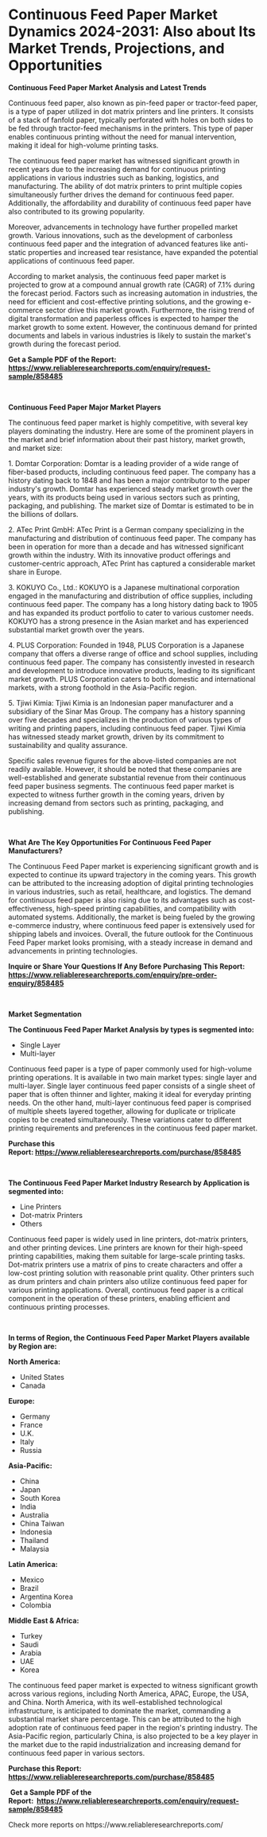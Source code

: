 <p><h1>Continuous Feed Paper Market Dynamics 2024-2031: Also about Its Market Trends, Projections, and Opportunities</h1></p><p><strong>Continuous Feed Paper Market Analysis and Latest Trends</strong></p>
<p><p>Continuous feed paper, also known as pin-feed paper or tractor-feed paper, is a type of paper utilized in dot matrix printers and line printers. It consists of a stack of fanfold paper, typically perforated with holes on both sides to be fed through tractor-feed mechanisms in the printers. This type of paper enables continuous printing without the need for manual intervention, making it ideal for high-volume printing tasks.</p><p>The continuous feed paper market has witnessed significant growth in recent years due to the increasing demand for continuous printing applications in various industries such as banking, logistics, and manufacturing. The ability of dot matrix printers to print multiple copies simultaneously further drives the demand for continuous feed paper. Additionally, the affordability and durability of continuous feed paper have also contributed to its growing popularity.</p><p>Moreover, advancements in technology have further propelled market growth. Various innovations, such as the development of carbonless continuous feed paper and the integration of advanced features like anti-static properties and increased tear resistance, have expanded the potential applications of continuous feed paper.</p><p>According to market analysis, the continuous feed paper market is projected to grow at a compound annual growth rate (CAGR) of 7.1% during the forecast period. Factors such as increasing automation in industries, the need for efficient and cost-effective printing solutions, and the growing e-commerce sector drive this market growth. Furthermore, the rising trend of digital transformation and paperless offices is expected to hamper the market growth to some extent. However, the continuous demand for printed documents and labels in various industries is likely to sustain the market's growth during the forecast period.</p></p>
<p><strong>Get a Sample PDF of the Report:&nbsp; <a href="https://www.reliableresearchreports.com/enquiry/request-sample/858485">https://www.reliableresearchreports.com/enquiry/request-sample/858485</a></strong></p>
<p>&nbsp;</p>
<p><strong>Continuous Feed Paper Major Market Players</strong></p>
<p><p>The continuous feed paper market is highly competitive, with several key players dominating the industry. Here are some of the prominent players in the market and brief information about their past history, market growth, and market size:</p><p>1. Domtar Corporation: Domtar is a leading provider of a wide range of fiber-based products, including continuous feed paper. The company has a history dating back to 1848 and has been a major contributor to the paper industry's growth. Domtar has experienced steady market growth over the years, with its products being used in various sectors such as printing, packaging, and publishing. The market size of Domtar is estimated to be in the billions of dollars.</p><p>2. ATec Print GmbH: ATec Print is a German company specializing in the manufacturing and distribution of continuous feed paper. The company has been in operation for more than a decade and has witnessed significant growth within the industry. With its innovative product offerings and customer-centric approach, ATec Print has captured a considerable market share in Europe.</p><p>3. KOKUYO Co., Ltd.: KOKUYO is a Japanese multinational corporation engaged in the manufacturing and distribution of office supplies, including continuous feed paper. The company has a long history dating back to 1905 and has expanded its product portfolio to cater to various customer needs. KOKUYO has a strong presence in the Asian market and has experienced substantial market growth over the years.</p><p>4. PLUS Corporation: Founded in 1948, PLUS Corporation is a Japanese company that offers a diverse range of office and school supplies, including continuous feed paper. The company has consistently invested in research and development to introduce innovative products, leading to its significant market growth. PLUS Corporation caters to both domestic and international markets, with a strong foothold in the Asia-Pacific region.</p><p>5. Tjiwi Kimia: Tjiwi Kimia is an Indonesian paper manufacturer and a subsidiary of the Sinar Mas Group. The company has a history spanning over five decades and specializes in the production of various types of writing and printing papers, including continuous feed paper. Tjiwi Kimia has witnessed steady market growth, driven by its commitment to sustainability and quality assurance.</p><p>Specific sales revenue figures for the above-listed companies are not readily available. However, it should be noted that these companies are well-established and generate substantial revenue from their continuous feed paper business segments. The continuous feed paper market is expected to witness further growth in the coming years, driven by increasing demand from sectors such as printing, packaging, and publishing.</p></p>
<p>&nbsp;</p>
<p><strong>What Are The Key Opportunities For Continuous Feed Paper Manufacturers?</strong></p>
<p><p>The Continuous Feed Paper market is experiencing significant growth and is expected to continue its upward trajectory in the coming years. This growth can be attributed to the increasing adoption of digital printing technologies in various industries, such as retail, healthcare, and logistics. The demand for continuous feed paper is also rising due to its advantages such as cost-effectiveness, high-speed printing capabilities, and compatibility with automated systems. Additionally, the market is being fueled by the growing e-commerce industry, where continuous feed paper is extensively used for shipping labels and invoices. Overall, the future outlook for the Continuous Feed Paper market looks promising, with a steady increase in demand and advancements in printing technologies.</p></p>
<p><strong>Inquire or Share Your Questions If Any Before Purchasing This Report: <a href="https://www.reliableresearchreports.com/enquiry/pre-order-enquiry/858485">https://www.reliableresearchreports.com/enquiry/pre-order-enquiry/858485</a></strong></p>
<p>&nbsp;</p>
<p><strong>Market Segmentation</strong></p>
<p><strong>The Continuous Feed Paper Market Analysis by types is segmented into:</strong></p>
<p><ul><li>Single Layer</li><li>Multi-layer</li></ul></p>
<p><p>Continuous feed paper is a type of paper commonly used for high-volume printing operations. It is available in two main market types: single layer and multi-layer. Single layer continuous feed paper consists of a single sheet of paper that is often thinner and lighter, making it ideal for everyday printing needs. On the other hand, multi-layer continuous feed paper is comprised of multiple sheets layered together, allowing for duplicate or triplicate copies to be created simultaneously. These variations cater to different printing requirements and preferences in the continuous feed paper market.</p></p>
<p><strong>Purchase this Report:&nbsp;<a href="https://www.reliableresearchreports.com/purchase/858485">https://www.reliableresearchreports.com/purchase/858485</a></strong></p>
<p>&nbsp;</p>
<p><strong>The Continuous Feed Paper Market Industry Research by Application is segmented into:</strong></p>
<p><ul><li>Line Printers</li><li>Dot-matrix Printers</li><li>Others</li></ul></p>
<p><p>Continuous feed paper is widely used in line printers, dot-matrix printers, and other printing devices. Line printers are known for their high-speed printing capabilities, making them suitable for large-scale printing tasks. Dot-matrix printers use a matrix of pins to create characters and offer a low-cost printing solution with reasonable print quality. Other printers such as drum printers and chain printers also utilize continuous feed paper for various printing applications. Overall, continuous feed paper is a critical component in the operation of these printers, enabling efficient and continuous printing processes.</p></p>
<p>&nbsp;</p>
<p><strong>In terms of Region, the Continuous Feed Paper Market Players available by Region are:</strong></p>
<p>
    <p> <strong> North America: </strong>
        <ul>
            <li>United States</li>
            <li>Canada</li>
        </ul>
        </p> 
    <p> <strong> Europe: </strong>
        <ul>
            <li>Germany</li>
            <li>France</li>
            <li>U.K.</li>
            <li>Italy</li>
            <li>Russia</li>
        </ul>
        </p> 
    <p> <strong> Asia-Pacific: </strong>
        <ul>
            <li>China</li>
            <li>Japan</li>
            <li>South Korea</li>
            <li>India</li>
            <li>Australia</li>
            <li>China Taiwan</li>
            <li>Indonesia</li>
            <li>Thailand</li>
            <li>Malaysia</li>
        </ul>
        </p> 
    <p> <strong> Latin America: </strong>
        <ul>
            <li>Mexico</li>
            <li>Brazil</li>
            <li>Argentina Korea</li>
            <li>Colombia</li>
        </ul>
        </p> 
    <p> <strong> Middle East & Africa: </strong>
        <ul>
            <li>Turkey</li>
            <li>Saudi</li>
            <li>Arabia</li>
            <li>UAE</li>
            <li>Korea</li>
        </ul>
    </p>
    </p>
<p><p>The continuous feed paper market is expected to witness significant growth across various regions, including North America, APAC, Europe, the USA, and China. North America, with its well-established technological infrastructure, is anticipated to dominate the market, commanding a substantial market share percentage. This can be attributed to the high adoption rate of continuous feed paper in the region's printing industry. The Asia-Pacific region, particularly China, is also projected to be a key player in the market due to the rapid industrialization and increasing demand for continuous feed paper in various sectors.</p></p>
<p><strong>Purchase this Report: <a href="https://www.reliableresearchreports.com/purchase/858485">https://www.reliableresearchreports.com/purchase/858485</a></strong></p>
<p>&nbsp;<strong>Get a Sample PDF of the Report:&nbsp;&nbsp;<a href="https://www.reliableresearchreports.com/enquiry/request-sample/858485">https://www.reliableresearchreports.com/enquiry/request-sample/858485</a></strong></p>
<p><strong></strong></p>
<p>Check more reports on https://www.reliableresearchreports.com/</p>
